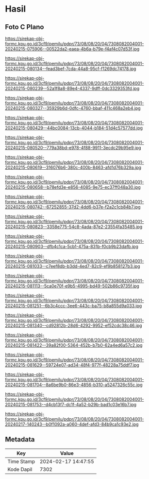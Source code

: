 # Hasil

## Foto C Plano

https://sirekap-obj-formc.kpu.go.id/3cf9/pemilu/pdpr/73/08/08/20/04/7308082004001-20240215-075906--00522da2-eaea-4b6a-b79e-f4af4c07d53f.jpg

https://sirekap-obj-formc.kpu.go.id/3cf9/pemilu/pdpr/73/08/08/20/04/7308082004001-20240215-080134--fead3bef-7cda-44a8-95cf-f1269dc74178.jpg

https://sirekap-obj-formc.kpu.go.id/3cf9/pemilu/pdpr/73/08/08/20/04/7308082004001-20240215-080239--52a1f8a8-89e4-4337-9dff-0dc3329353fd.jpg

https://sirekap-obj-formc.kpu.go.id/3cf9/pemilu/pdpr/73/08/08/20/04/7308082004001-20240215-080327--35929b6d-0dfc-4760-bbaf-411c468a2eb4.jpg

https://sirekap-obj-formc.kpu.go.id/3cf9/pemilu/pdpr/73/08/08/20/04/7308082004001-20240215-080429--44bc0084-13cb-4044-b184-51d4c57577dd.jpg

https://sirekap-obj-formc.kpu.go.id/3cf9/pemilu/pdpr/73/08/08/20/04/7308082004001-20240215-080520--779a38bd-e978-4f88-9911-3ecdc29b95e9.jpg

https://sirekap-obj-formc.kpu.go.id/3cf9/pemilu/pdpr/73/08/08/20/04/7308082004001-20240215-080619--316076b6-380c-400b-8463-afd1d76b329a.jpg

https://sirekap-obj-formc.kpu.go.id/3cf9/pemilu/pdpr/73/08/08/20/04/7308082004001-20240215-080658--b78efd3e-e856-4085-9e75-ec37ff048a30.jpg

https://sirekap-obj-formc.kpu.go.id/3cf9/pemilu/pdpr/73/08/08/20/04/7308082004001-20240215-080742--67252855-37d2-4dd6-b37e-f2a2c1cb84b7.jpg

https://sirekap-obj-formc.kpu.go.id/3cf9/pemilu/pdpr/73/08/08/20/04/7308082004001-20240215-080823--3358e775-54c8-4ada-87e2-23554fa35485.jpg

https://sirekap-obj-formc.kpu.go.id/3cf9/pemilu/pdpr/73/08/08/20/04/7308082004001-20240215-080903--dfb4c1ca-5cb1-475a-831b-f0cb9b23dafb.jpg

https://sirekap-obj-formc.kpu.go.id/3cf9/pemilu/pdpr/73/08/08/20/04/7308082004001-20240215-081033--c7eef8db-b3dd-4ed7-82c9-ef9b858127b3.jpg

https://sirekap-obj-formc.kpu.go.id/3cf9/pemilu/pdpr/73/08/08/20/04/7308082004001-20240215-081113--5ca0e70f-e9b5-4995-bd49-502b86c9735f.jpg

https://sirekap-obj-formc.kpu.go.id/3cf9/pemilu/pdpr/73/08/08/20/04/7308082004001-20240215-081251--6b3c4ccc-3ee6-443c-ba75-b8a855d9a033.jpg

https://sirekap-obj-formc.kpu.go.id/3cf9/pemilu/pdpr/73/08/08/20/04/7308082004001-20240215-081340--cd92812b-28d6-4292-9952-ef52cdc38c46.jpg

https://sirekap-obj-formc.kpu.go.id/3cf9/pemilu/pdpr/73/08/08/20/04/7308082004001-20240215-081422--39a82f00-5364-452b-b7b0-62a4ed6a57c2.jpg

https://sirekap-obj-formc.kpu.go.id/3cf9/pemilu/pdpr/73/08/08/20/04/7308082004001-20240215-081629--59724e07-ad34-48f4-977f-48228a75ddf7.jpg

https://sirekap-obj-formc.kpu.go.id/3cf9/pemilu/pdpr/73/08/08/20/04/7308082004001-20240215-081704--8a6be9b0-86e3-4856-b310-a5247326c55c.jpg

https://sirekap-obj-formc.kpu.go.id/3cf9/pemilu/pdpr/73/08/08/20/04/7308082004001-20240215-081753--d4cb13f7-dc1f-4a52-b29b-bad1c03e16b7.jpg

https://sirekap-obj-formc.kpu.go.id/3cf9/pemilu/pdpr/73/08/08/20/04/7308082004001-20240217-140243--b0f1092a-a060-4def-afd3-84b9ca1c93e2.jpg


## Metadata

| Key        | Value               |
| ---------- | ------------------- |
| Time Stamp | 2024-02-17 14:47:55 |
| Kode Dapil | 7302                |



